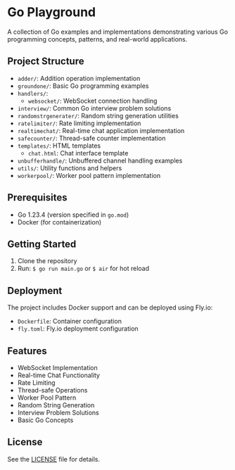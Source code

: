 # Go Playground

A collection of Go examples and implementations demonstrating various Go programming concepts, patterns, and real-world applications.

## Project Structure

- `adder/`: Addition operation implementation
- `groundone/`: Basic Go programming examples
- `handlers/`: 
  - `websocket/`: WebSocket connection handling
- `interview/`: Common Go interview problem solutions
- `randomstrgenerater/`: Random string generation utilities
- `ratelimiter/`: Rate limiting implementation
- `realtimechat/`: Real-time chat application implementation
- `safecounter/`: Thread-safe counter implementation
- `templates/`: HTML templates
  - `chat.html`: Chat interface template
- `unbufferhandle/`: Unbuffered channel handling examples
- `utils/`: Utility functions and helpers
- `workerpool/`: Worker pool pattern implementation

## Prerequisites

- Go 1.23.4 (version specified in `go.mod`)
- Docker (for containerization)

## Getting Started

1. Clone the repository
2. Run: `$ go run main.go` or `$ air` for hot reload

## Deployment

The project includes Docker support and can be deployed using Fly.io:
- `Dockerfile`: Container configuration
- `fly.toml`: Fly.io deployment configuration

## Features

- WebSocket Implementation
- Real-time Chat Functionality
- Rate Limiting
- Thread-safe Operations
- Worker Pool Pattern
- Random String Generation
- Interview Problem Solutions
- Basic Go Concepts

## License

See the [LICENSE](LICENSE) file for details.
